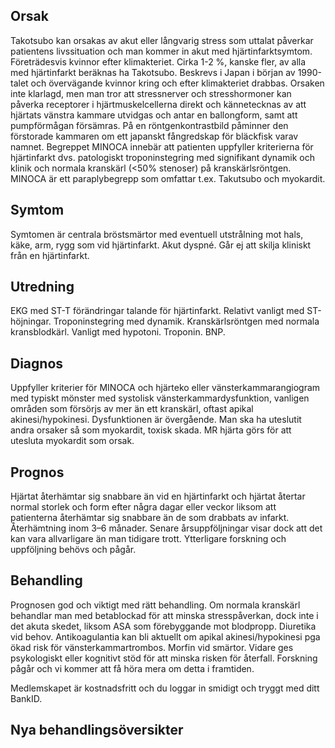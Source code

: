 ## Orsak

Takotsubo kan orsakas av akut eller långvarig stress som uttalat påverkar patientens livssituation och man kommer in akut med hjärtinfarktsymtom. Företrädesvis kvinnor efter klimakteriet. Cirka 1-2 %, kanske fler, av alla med hjärtinfarkt beräknas ha Takotsubo. Beskrevs i Japan i början av 1990-talet och övervägande kvinnor kring och efter klimakteriet drabbas.
Orsaken inte klarlagd, men man tror att stressnerver och stresshormoner kan påverka receptorer i hjärtmuskelcellerna direkt och kännetecknas av att hjärtats vänstra kammare utvidgas och antar en ballongform, samt att pumpförmågan försämras. På en röntgenkontrastbild påminner den förstorade kammaren om ett japanskt fångredskap för bläckfisk varav namnet.
Begreppet MINOCA innebär att patienten uppfyller kriterierna för hjärtinfarkt dvs. patologiskt troponinstegring med signifikant dynamik och klinik och normala kranskärl (<50% stenoser) på kranskärlsröntgen. MINOCA är ett paraplybegrepp som omfattar t.ex. Takutsubo och myokardit.

## Symtom

Symtomen är centrala bröstsmärtor med eventuell utstrålning mot hals, käke, arm, rygg som vid hjärtinfarkt. Akut dyspné. Går ej att skilja kliniskt från en hjärtinfarkt.

## Utredning

EKG med ST-T förändringar talande för hjärtinfarkt. Relativt vanligt med ST-höjningar. Troponinstegring med dynamik. Kranskärlsröntgen med normala kransblodkärl. Vanligt med hypotoni. Troponin. BNP.

## Diagnos

Uppfyller kriterier för MINOCA och hjärteko eller vänsterkammarangiogram med typiskt mönster med systolisk vänsterkammardysfunktion, vanligen områden som försörjs av mer än ett kranskärl, oftast apikal akinesi/hypokinesi. Dysfunktionen är övergående.
Man ska ha uteslutit andra orsaker så som myokardit, toxisk skada. MR hjärta görs för att utesluta myokardit som orsak.

## Prognos

Hjärtat återhämtar sig snabbare än vid en hjärtinfarkt och hjärtat återtar normal storlek och form efter några dagar eller veckor liksom att patienterna återhämtar sig snabbare än de som drabbats av infarkt. Återhämtning inom 3–6 månader.
Senare årsuppföljningar visar dock att det kan vara allvarligare än man tidigare trott.
Ytterligare forskning och uppföljning behövs och pågår.

## Behandling

Prognosen god och viktigt med rätt behandling. Om normala kranskärl behandlar man med betablockad för att minska stresspåverkan, dock inte i det akuta skedet, liksom ASA som förebyggande mot blodpropp. Diuretika vid behov. Antikoagulantia kan bli aktuellt om apikal akinesi/hypokinesi pga ökad risk för vänsterkammartrombos. Morfin vid smärtor. Vidare ges psykologiskt eller kognitivt stöd för att minska risken för återfall. Forskning pågår och vi kommer att få höra mera om detta i framtiden.


Medlemskapet är kostnadsfritt och du loggar in smidigt och tryggt med ditt BankID.

## Nya behandlingsöversikter

